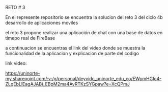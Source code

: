 RETO # 3

En el represente repositorio se encuentra la solucion del reto 3 del ciclo 4b desarrollo de aplicaciones moviles

el reto 3 propone realizar una aplicación de chat con una base de datos en timepo real de FireBase

a continuacion se encuentras el link del video donde se muestra la funcionalidad de la aplicacion y explicacion de parte del codigo

link video:

https://uninorte-my.sharepoint.com/:v:/g/personal/deyvidc_uninorte_edu_co/EWpmHGIc4-ZLqEbLlEagAJABi_EBpM2ma4AvRTKzSYGpaw?e=XcQPmJ
